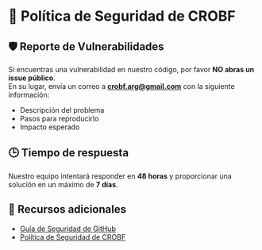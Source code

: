 # 🚨 Política de Seguridad de CROBF

## 🛡 Reporte de Vulnerabilidades
Si encuentras una vulnerabilidad en nuestro código, por favor **NO abras un issue público**.  
En su lugar, envía un correo a **crobf.arg@gmail.com** con la siguiente información:
- Descripción del problema
- Pasos para reproducirlo
- Impacto esperado

## 🕒 Tiempo de respuesta
Nuestro equipo intentará responder en **48 horas** y proporcionar una solución en un máximo de **7 días**.

## 🔗 Recursos adicionales
- [Guía de Seguridad de GitHub](https://docs.github.com/en/code-security)
- [Política de Seguridad de CROBF](https://crobf.com/security)
